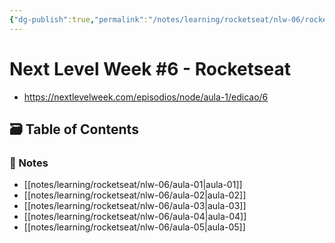```yaml
---
{"dg-publish":true,"permalink":"/notes/learning/rocketseat/nlw-06/rocketseat-nlw-6/","dgHomeLink":true,"dgPassFrontmatter":false,"dgShowBacklinks":true,"dgShowLocalGraph":false}
---
```


# Next Level Week #6 - Rocketseat

- <https://nextlevelweek.com/episodios/node/aula-1/edicao/6>

## 🗃️ Table of Contents

### 📝 Notes

- [[notes/learning/rocketseat/nlw-06/aula-01|aula-01]]
- [[notes/learning/rocketseat/nlw-06/aula-02|aula-02]]
- [[notes/learning/rocketseat/nlw-06/aula-03|aula-03]]
- [[notes/learning/rocketseat/nlw-06/aula-04|aula-04]]
- [[notes/learning/rocketseat/nlw-06/aula-05|aula-05]]
